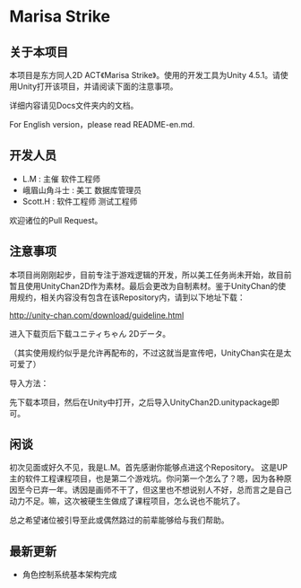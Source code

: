 Marisa Strike
============

## 关于本项目
本项目是东方同人2D ACT《Marisa Strike》。使用的开发工具为Unity 4.5.1。请使用Unity打开该项目，并请阅读下面的注意事项。

详细内容请见Docs文件夹内的文档。

For English version，please read README-en.md.

## 开发人员
* L.M : 主催 软件工程师
* 峨眉山角斗士 : 美工 数据库管理员
* Scott.H : 软件工程师 测试工程师

欢迎诸位的Pull Request。

## 注意事项
本项目尚刚刚起步，目前专注于游戏逻辑的开发，所以美工任务尚未开始，故目前暂且使用UnityChan2D作为素材。最后会更改为自制素材。鉴于UnityChan的使用规约，相关内容没有包含在该Repository内，请到以下地址下载：

http://unity-chan.com/download/guideline.html

进入下载页后下载ユニティちゃん 2Dデータ。

（其实使用规约似乎是允许再配布的，不过这就当是宣传吧，UnityChan实在是太可爱了）

导入方法：

先下载本项目，然后在Unity中打开，之后导入UnityChan2D.unitypackage即可。

## 闲谈
初次见面或好久不见，我是L.M。首先感谢你能够点进这个Repository。
这是UP主的软件工程课程项目，也是第二个游戏坑。你问第一个怎么了？嗯，因为各种原因至今已弃一年。诱因是画师不干了，但这里也不想说别人不好，总而言之是自己动力不足。嘛，这次被硬生生做成了课程项目，怎么说也不能坑了。

总之希望诸位被引导至此或偶然路过的前辈能够给与我们帮助。

## 最新更新
* 角色控制系统基本架构完成